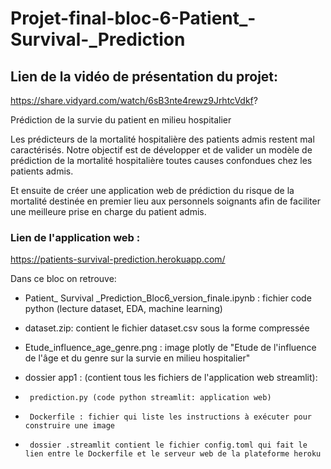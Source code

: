 # Projet-final-bloc-6-Patient_-Survival-_Prediction

## Lien de la vidéo de présentation du projet:

https://share.vidyard.com/watch/6sB3nte4rewz9JrhtcVdkf?


Prédiction de la survie du patient en milieu hospitalier

Les prédicteurs de la mortalité hospitalière des patients admis restent mal caractérisés. Notre objectif est de développer et de valider un modèle de prédiction de la mortalité hospitalière toutes causes confondues chez les patients admis. 


Et ensuite de créer une application web de prédiction du risque de la mortalité destinée en premier lieu aux personnels soignants afin de faciliter une meilleure prise en charge du patient admis.

### Lien de l'application web : 

https://patients-survival-prediction.herokuapp.com/


Dans ce bloc on retrouve:

 - Patient_ Survival _Prediction_Bloc6_version_finale.ipynb : fichier code python (lecture dataset, EDA, machine learning) 
 
 - dataset.zip: contient le fichier dataset.csv sous la forme compressée
 
 - Etude_influence_age_genre.png : image plotly de "Etude de l'influence de l'âge et du genre sur la survie en milieu hospitalier"
 
 - dossier app1 : (contient tous les fichiers de l'application web streamlit):
 -      prediction.py (code python streamlit: application web)
 -      Dockerfile : fichier qui liste les instructions à exécuter pour construire une image
 -      dossier .streamlit contient le fichier config.toml qui fait le lien entre le Dockerfile et le serveur web de la plateforme heroku
        
